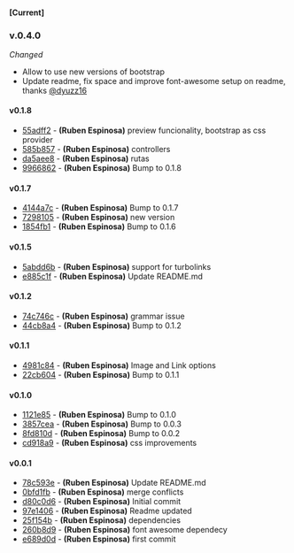
#### [Current]

### v.0.4.0
*Changed*
- Allow to use new versions of bootstrap
- Update readme, fix space and improve font-awesome setup on readme, thanks [@dyuzz16](https://github.com/dyuzz16) 

#### v0.1.8
 * [55adff2](../../commit/55adff2) - __(Ruben Espinosa)__ preview funcionality, bootstrap as css provider
 * [585b857](../../commit/585b857) - __(Ruben Espinosa)__ controllers
 * [da5aee8](../../commit/da5aee8) - __(Ruben Espinosa)__ rutas
 * [9966862](../../commit/9966862) - __(Ruben Espinosa)__ Bump to 0.1.8

#### v0.1.7
 * [4144a7c](../../commit/4144a7c) - __(Ruben Espinosa)__ Bump to 0.1.7
 * [7298105](../../commit/7298105) - __(Ruben Espinosa)__ new version
 * [1854fb1](../../commit/1854fb1) - __(Ruben Espinosa)__ Bump to 0.1.6

#### v0.1.5
 * [5abdd6b](../../commit/5abdd6b) - __(Ruben Espinosa)__ support for turbolinks
 * [e885c1f](../../commit/e885c1f) - __(Ruben Espinosa)__ Update README.md

#### v0.1.2
 * [74c746c](../../commit/74c746c) - __(Ruben Espinosa)__ grammar issue
 * [44cb8a4](../../commit/44cb8a4) - __(Ruben Espinosa)__ Bump to 0.1.2

#### v0.1.1
 * [4981c84](../../commit/4981c84) - __(Ruben Espinosa)__ Image and Link options
 * [22cb604](../../commit/22cb604) - __(Ruben Espinosa)__ Bump to 0.1.1

#### v0.1.0
 * [1121e85](../../commit/1121e85) - __(Ruben Espinosa)__ Bump to 0.1.0
 * [3857cea](../../commit/3857cea) - __(Ruben Espinosa)__ Bump to 0.0.3
 * [8fd810d](../../commit/8fd810d) - __(Ruben Espinosa)__ Bump to 0.0.2
 * [cd918a9](../../commit/cd918a9) - __(Ruben Espinosa)__ css improvements

#### v0.0.1
 * [78c593e](../../commit/78c593e) - __(Ruben Espinosa)__ Update README.md
 * [0bfd1fb](../../commit/0bfd1fb) - __(Ruben Espinosa)__ merge conflicts
 * [d80c0d6](../../commit/d80c0d6) - __(Ruben Espinosa)__ Initial commit
 * [97e1406](../../commit/97e1406) - __(Ruben Espinosa)__ Readme updated
 * [25f154b](../../commit/25f154b) - __(Ruben Espinosa)__ dependencies
 * [260b8d9](../../commit/260b8d9) - __(Ruben Espinosa)__ font awesome dependecy
 * [e689d0d](../../commit/e689d0d) - __(Ruben Espinosa)__ first commit
